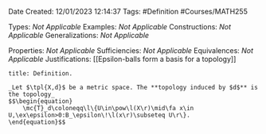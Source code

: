 <div class="topSpace"></div>

Date Created: 12/01/2023 12:14:37
Tags: #Definition #Courses/MATH255

Types: _Not Applicable_
Examples: _Not Applicable_
Constructions: _Not Applicable_
Generalizations: _Not Applicable_

Properties: _Not Applicable_
Sufficiencies: _Not Applicable_
Equivalences: _Not Applicable_
Justifications: [[Epsilon-balls form a basis for a topology]]

``` ad-Definition
title: Definition.

_Let $\tpl{X,d}$ be a metric space. The **topology induced by $d$** is the topology_
$$\begin{equation}
    \mc{T}_d\coloneqq\l\{U\in\pow\l(X\r)\mid\fa x\in U,\ex\epsilon>0:B_\epsilon\!\l(x\r)\subseteq U\r\}.
\end{equation}$$

```
